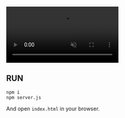 <video autoplay muted src="demo.mp4"></video>

## RUN

```
npm i
npm server.js
```

And open `index.html` in your browser.
